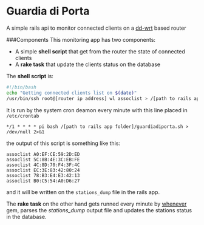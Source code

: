 # Guardia di Porta

A simple rails api to monitor connected clients on a [dd-wrt](http://www.dd-wrt.com) based router

###Components
This monitoring app has two components:
- A simple **shell script** that get from the router the state of connected clients
- A **rake task** that update the clients status on the database


The **shell script** is:

```bash
#!/bin/bash
echo "Getting connected clients list on $(date)"
/usr/bin/ssh root@[router ip address] wl assoclist > /[path to rails app folder]/stations_dump
```

It is run by the system cron deamon every minute with this line placed in `/etc/crontab`

`*/1 * * * * pi bash /[path to rails app folder]/guardiadiporta.sh > /dev/null 2>&1`


the output of this script is something like this:

```
assoclist A0:EF:CE:59:2D:ED
assoclist 5C:8B:4E:3C:EB:FE
assoclist 4C:8D:70:F4:3F:4C
assoclist EC:3E:83:42:80:24
assoclist 78:B3:E4:E3:42:13
assoclist B0:C5:54:A0:D6:27
```
and it will be written on the `stations_dump` file in the rails app.


The **rake task** on the other hand gets runned every minute by [whenever](https://github.com/javan/whenever) gem, parses the *stations_dump* output file and updates the stations status in the
database.
